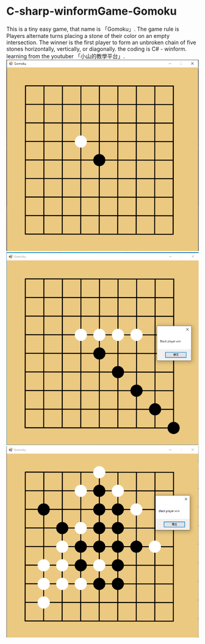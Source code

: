 # C-sharp-winformGame-Gomoku
This is a tiny easy game, that name is 「Gomoku」. The game rule is Players alternate turns placing a stone of their color on an empty intersection. The winner is the first player to form an unbroken chain of five stones horizontally, vertically, or diagonally. the coding is C# - winform.
learning from the youtuber 「小山的教學平台」.
![](demo%20img/demo1.png)
![](demo%20img/demo2.png)
![](demo%20img/demo3.png)
